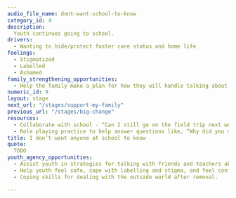 ```yaml
---
audio_file_name: dont-want-school-to-know
category_id: 4
description:
  Youth continues going to school.
drivers:
  - Wanting to hide/protect foster care status and home life
feelings:
  - Stigmatized
  - Labelled
  - Ashamed
family_strengthening_opportunities:
  - Help the family make a plan for how they will handle talking about their involvement with the system to friends, community, neighbors, teachers, etc.
numeric_id: 9
layout: stage
next_url: "/stages/support-my-family"
previous_url: "/stages/big-change"
resources:
  - Collaborate with school - “Can I still go on the field trip next week?”
  - Role playing practice to help answer questions like, “Why did you move?”
title: I don’t want anyone at school to know
quote:
  TODO
youth_agency_opportunities:
  - Assist youth in strategies for talking with friends and teachers about their involvement in the system.
  - Help youth feel safe, cope with labelling and stigma, and feel confident that they are not a bad kid because they are involved in child welfare system.
  - Coping skills for dealing with the outside world after removal.

---
```


